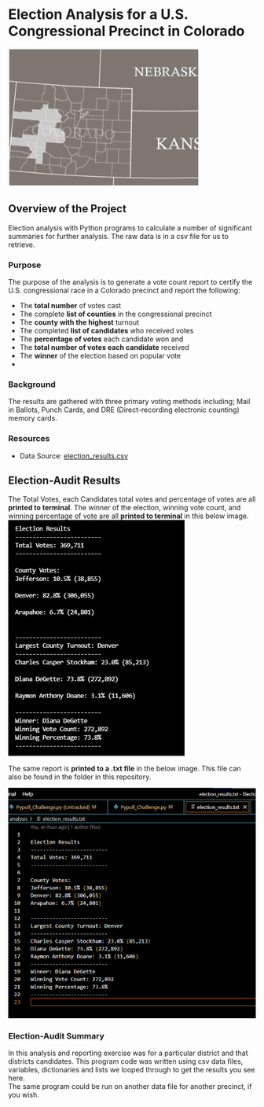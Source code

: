 # Election Analysis for a U.S. Congressional Precinct in Colorado
 
![Chart](https://github.com/mjrotter4445/Election_Analysis/blob/main/Resources/Screenshot%202021-06-27%20161240.png)

## Overview of the Project
Election analysis with Python programs to calculate a number of significant summaries for further analysis.  The raw data is in a csv file for us to retrieve.    

### Purpose 
The purpose of the analysis is to generate a vote count report to certify the U.S. congressional race in a Colorado precinct and report the following: 
-	The **total number** of votes cast 
-	The complete **list of counties** in the congressional precinct
-	The **county with the highest** turnout
-	The completed **list of candidates** who received votes
-	The **percentage of votes** each candidate won and 
-	The **total number of votes each candidate** received
-	The **winner** of the election based on popular vote 
-	
### Background
The results are gathered with three primary voting methods including; Mail in Ballots, Punch Cards, 
and DRE (Direct-recording electronic counting) memory cards.  

### Resources
- Data Source: [election_results.csv](Resources/election_results.csv)	

## Election-Audit Results 
The Total Votes, each Candidates total votes and percentage of votes are all **printed to terminal**. 
The winner of the election, winning vote count, and winning percentage of vote are all **printed to terminal** in this below image.  
![Chart](https://github.com/mjrotter4445/Election_Analysis/blob/main/Resources/candidates%20results1.png)

The same report is **printed to a .txt file** in the below image.  This file can also be found in the     folder in this repository.  

![Chart](https://github.com/mjrotter4445/Election_Analysis/blob/main/Resources/results%20in%20a%20text%20file.png)

### Election-Audit Summary
In this analysis and reporting exercise was for a particular district and that districts candidates.  This program code 
was written using csv data files, variables, dictionaries and lists we looped through to get the results you see here.   
The same program could be run on another data file for another precinct, if you wish.   


